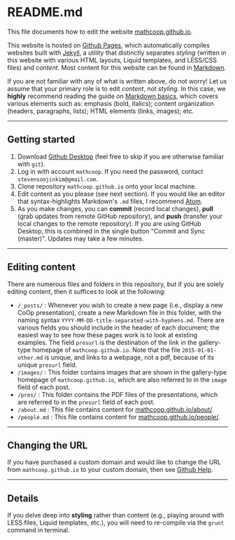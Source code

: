 # README.md

This file documents how to edit the website [mathcoop.github.io](http://mathcoop.github.io).

This website is hosted on [Github Pages](https://pages.github.com), which automatically compiles websites built with [Jekyll](https://jekyllrb.com), a utility that distinctly separates *styling* (written in this website with various HTML layouts, Liquid templates, and LESS/CSS files) and *content*. Most content for this website can be found in [Markdown](https://daringfireball.net/projects/markdown/).

If you are not familiar with any of what is written above, do not worry! Let us assume that your primary role is to edit *content*, not *styling*. In this case, we **highly** recommend reading the guide on [Markdown basics](https://daringfireball.net/projects/markdown/basics), which covers various elements such as: emphasis (bold, italics); content organization (headers, paragraphs, lists); HTML elements (links, images); etc.

---

## Getting started


1. Download [Github Desktop](https://desktop.github.com) (feel free to skip if you are otherwise familiar with `git`).
2. Log in with account `mathcoop`. If you need the password, contact `stevensoojinkim@gmail.com`.
3. Clone repository `mathcoop.github.io` onto your local machine.
4. Edit content as you please (see next section). If you would like an editor that syntax-highlights Markdown's `.md` files, I recommend [Atom](https://atom.io).
5. As you make changes, you can **commit** (record local changes), **pull** (grab updates from remote GitHub repository), and **push** (transfer your local changes to the remote repository). If you are using GitHub Desktop, this is combined in the single button "Commit and Sync (master)". Updates may take a few minutes.

---

## Editing content

There are numerous files and folders in this repository, but if you are solely editing content, then it suffices to look at the following:

* `/_posts/` : Whenever you wish to create a new page (i.e., display a new CoOp presentation), create a new Markdown file in this folder, with the naming syntax `YYYY-MM-DD-title-separated-with-hyphens.md`. There are various fields you should include in the header of each document; the easiest way to see how these pages work is to look at existing examples. The field `presurl` is the destination of the link in the gallery-type homepage of `mathcoop.github.io`. Note that the file `2015-01-01-other.md` is unique, and links to a webpage, not a pdf, because of its unique `presurl` field.
* `/images/` : This folder contains images that are shown in the gallery-type homepage of `mathcoop.github.io`, which are also referred to in the `image` field of each post.
* `/pres/` : This folder contains the PDF files of the presentations, which are referred to in the `presurl` field of each post.
* `/about.md` : This file contains content for [mathcoop.github.io/about/](http://mathcoop.github.io/about/).
* `/people.md` : This file contains content for [mathcoop.github.io/people/](http://mathcoop.github.io/people/).

---

## Changing the URL

If you have purchased a custom domain and would like to change the URL from `mathcoop.github.io` to your custom domain, then see [Github Help](https://help.github.com/articles/using-a-custom-domain-with-github-pages/).

---

## Details

If you delve deep into **styling** rather than content (e.g., playing around with LESS files, Liquid templates, etc.), you will need to re-compile via the `grunt` command in terminal.
